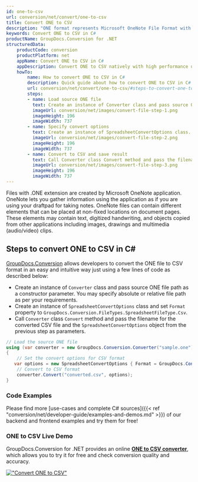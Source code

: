 ```yaml
---
id: one-to-csv
url: conversion/net/convert/one-to-csv
title: Convert ONE to CSV
description: "ONE format represents Microsoft OneNote File Format with .one extension. Learn how to convert ONE to CSV file programmatically in C# language using GroupDocs.Conversion for .NET library."
keywords: Convert ONE to CSV in C#
productName: GroupDocs.Conversion for .NET
structuredData:
    productCode: conversion
    productPlatform: net
    appName: Convert ONE to CSV in C#
    appDescription: Convert ONE to CSV natively with high performance using C# language and server side GroupDocs.Conversion for .NET APIs, without the use of any software like Microsoft or Open Office.
    howTo:
        name: How to convert ONE to CSV in C# 
        description: Quick guide about how to convert ONE to CSV in C# with high performance and accuracy.
        url: conversion/net/convert/one-to-csv/#steps-to-convert-one-to-csv-in-c
        steps:
        - name: Load source ONE file 
          text: Create an instance of Converter class and pass source ONE file path as a constructor parameter. You may specify absolute or relative file path as per your requirements. 
          imageUrl: conversion/net/images/convert-file-step-1.png
          imageHeight: 196
          imageWidth: 737
        - name: Specify convert options 
          text: Create an instance of SpreadsheetConvertOptions class.
          imageUrl: conversion/net/images/convert-file-step-2.png
          imageHeight: 196
          imageWidth: 737
        - name: Convert to CSV and save result 
          text: Call Converter class Convert method and pass the filename for the converted HTML file and the SpreadsheetConvertOptions object from the previous step as parameters.
          imageUrl: conversion/net/images/convert-file-step-3.png
          imageHeight: 196
          imageWidth: 737
---
```


Files with .ONE extension are created by Microsoft OneNote application. OneNote lets you gather information using the application as if you are using your draftpad for taking notes. OneNote files can contain different elements that can be placed at non-fixed locations on document pages. These elements may contain text, digitized handwriting, and objects copied from other applications including images, drawings and multimedia (audio/video) clips.

## Steps to convert ONE to CSV in C#

[GroupDocs.Conversion](https://products.groupdocs.com/conversion/net) allows developers to convert the ONE file to CSV format in an easy and intuitive way just using a few lines of code as described below:

* Create an instance of `Converter` class and pass source ONE file path as a constructor parameter. You may specify absolute or relative file path as per your requirements. 
* Create an instance of `SpreadsheetConvertOptions` class and set `Format` property to `GroupDocs.Conversion.FileTypes.SpreadsheetFileType.Csv`.
* Call `Converter` class `Convert` method and pass the filename for the converted CSV file and the `SpreadsheetConvertOptions` object from the previous step as parameters.

```csharp
// Load the source ONE file
using (var converter = new GroupDocs.Conversion.Converter("sample.one"))
{
    // Set the convert options for CSV format
   var options = new SpreadsheetConvertOptions { Format = GroupDocs.Conversion.FileTypes.SpreadsheetFileType.Csv };
    // Convert to CSV format
    converter.Convert("converted.csv", options);
}
```

### Code Examples

Please find more [use-cases and complete C# sources]({{< ref "conversion/net/developer-guide/examples-and-demos.md" >}}) of our backend and frontend examples and try them for free!

### ONE to CSV Live Demo

GroupDocs.Conversion for .NET provides an online [**ONE to CSV converter**](https://products.groupdocs.app/conversion/one-to-csv), which allows you to try it for free and check conversion quality and accuracy.

[!["Convert ONE to CSV"](conversion/net/images/convert-to-csv/convert-one-to-csv.png)](https://products.groupdocs.app/conversion/one-to-csv)